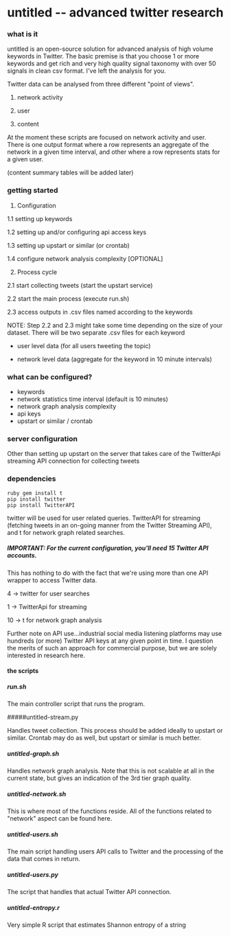 # untitled -- advanced twitter research 

### what is it 

untitled is an open-source solution for advanced analysis of high volume keywords in Twitter. The basic premise is that you choose 1 or more keywords and get rich and very high quality signal taxonomy with over 50 signals in clean csv format. I've left the analysis for you. 

Twitter data can be analysed from three different "point of views". 

1) network activity

2) user 

3) content

At the moment these scripts are focused on network activity and user. There is one output format where a row represents an aggregate of the network in a given time interval, and other where a row represents stats for a given user. 

(content summary tables will be added later)


### getting started 

1. Configuration
  
  1.1 setting up keywords

  1.2 setting up and/or configuring api access keys 
  
  1.3 setting up upstart or similar (or crontab)
  
  1.4 configure network analysis complexity [OPTIONAL]
    
2. Process cycle

  2.1 start collecting tweets (start the upstart service) 
  
  2.2 start the main process (execute run.sh)
  
  2.3 access outputs in .csv files named according to the keywords 
  

NOTE: Step 2.2 and 2.3 might take some time depending on the size of your dataset. There will be two separate .csv files for each keyword

- user level data  (for all users tweeting the topic) 

- network level data (aggregate for the keyword in 10 minute intervals)


### what can be configured? 

- keywords
- network statistics time interval (default is 10 minutes) 
- network graph analysis complexity
- api keys
- upstart or similar / crontab 


### server configuration

Other than setting up upstart on the server that takes care of the TwitterApi streaming API connection for collecting tweets


### dependencies 

    ruby gem install t
    pip install twitter
    pip install TwitterAPI 

twitter will be used for user related queries. TwitterAPI for streaming (fetching tweets in an on-going manner from the Twitter Streaming API), and t for network graph related searches. 


##### IMPORTANT: For the current configuration, you'll need 15 Twitter API accounts. 

This has nothing to do with the fact that we're using more than one API wrapper to access Twitter data. 

4 -> twitter for user searches

1 -> TwitterApi for streaming

10 -> t for network graph analysis 

 Further note on API use...industrial social media listening platforms may use hundreds (or more) Twitter API keys at any given point in time. I question the merits of such an approach for commercial purpose, but we are solely interested in research here. 

#### the scripts 

##### run.sh 

The main controller script that runs the program. 

#####untitled-stream.py

Handles tweet collection. This process should be added ideally to upstart or similar. Crontab may do as well, but upstart or similar is much better. 

##### untitled-graph.sh

Handles network graph analysis. Note that this is not scalable at all in the current state, but gives an indication of the 3rd tier graph quality. 

##### untitled-network.sh

This is where most of the functions reside. All of the functions related to "network" aspect can be found here. 

##### untitled-users.sh

The main script handling users API calls to Twitter and the processing of the data that comes in return.  

##### untitled-users.py

The script that handles that actual Twitter API connection. 

##### untitled-entropy.r 

Very simple R script that estimates Shannon entropy of a string
